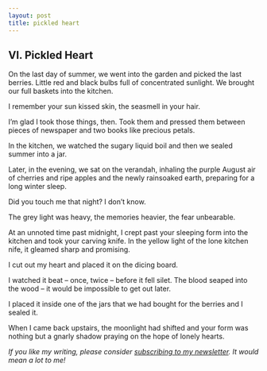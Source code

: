 ```yaml
---
layout: post
title: pickled heart
---
```


## VI. Pickled Heart

On the last day of summer, we went into the garden and picked the last berries. Little red and black bulbs full of concentrated sunlight. We brought our full baskets into the kitchen.

I remember your sun kissed skin, the seasmell in your hair.

I’m glad I took those things, then. Took them and pressed them between pieces of newspaper and two books like precious petals. 

In the kitchen, we watched the sugary liquid boil and then we sealed summer into a jar.

Later, in the evening, we sat on the verandah, inhaling the purple August air of cherries and ripe apples and the newly rainsoaked earth, preparing for a long winter sleep.

Did you touch me that night?
I don’t know.

The grey light was heavy, the memories heavier, the fear unbearable.

At an unnoted time past midnight, I crept past your sleeping form into the kitchen and took your carving knife. In the yellow light of the lone kitchen nife, it gleamed sharp and promising. 

I cut out my heart and placed it on the dicing board.

I watched it beat – once, twice – before it fell silet. The blood seaped into the wood – it would be impossible to get out later. 

I placed it inside one of the jars that we had bought for the berries and I sealed it. 

When I came back upstairs,
the moonlight had shifted
and your form was nothing
but a gnarly shadow praying on the hope of lonely hearts. 

_If you like my writing, please consider [subscribing to my newsletter](https://tinyletter.com/winterflower). It would mean a lot to me!_
